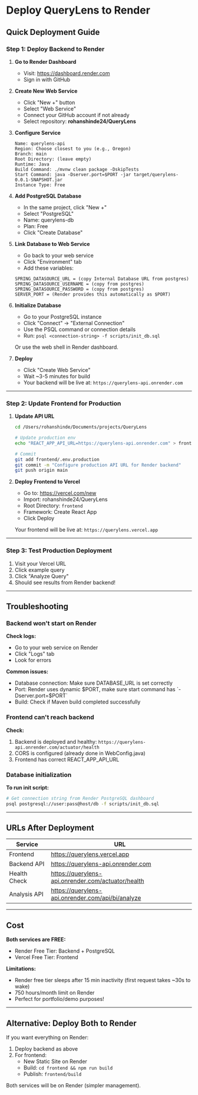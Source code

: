 # Deploy QueryLens to Render

## Quick Deployment Guide

### Step 1: Deploy Backend to Render

1. **Go to Render Dashboard**
   - Visit: https://dashboard.render.com
   - Sign in with GitHub

2. **Create New Web Service**
   - Click "New +" button
   - Select "Web Service"
   - Connect your GitHub account if not already
   - Select repository: **rohanshinde24/QueryLens**

3. **Configure Service**
   ```
   Name: querylens-api
   Region: Choose closest to you (e.g., Oregon)
   Branch: main
   Root Directory: (leave empty)
   Runtime: Java
   Build Command: ./mvnw clean package -DskipTests
   Start Command: java -Dserver.port=$PORT -jar target/querylens-0.0.1-SNAPSHOT.jar
   Instance Type: Free
   ```

4. **Add PostgreSQL Database**
   - In the same project, click "New +"
   - Select "PostgreSQL"
   - Name: querylens-db
   - Plan: Free
   - Click "Create Database"

5. **Link Database to Web Service**
   - Go back to your web service
   - Click "Environment" tab
   - Add these variables:
   ```
   SPRING_DATASOURCE_URL = (copy Internal Database URL from postgres)
   SPRING_DATASOURCE_USERNAME = (copy from postgres)
   SPRING_DATASOURCE_PASSWORD = (copy from postgres)
   SERVER_PORT = (Render provides this automatically as $PORT)
   ```

6. **Initialize Database**
   - Go to your PostgreSQL instance
   - Click "Connect" → "External Connection"
   - Use the PSQL command or connection details
   - Run: `psql <connection-string> -f scripts/init_db.sql`
   
   Or use the web shell in Render dashboard.

7. **Deploy**
   - Click "Create Web Service"
   - Wait ~3-5 minutes for build
   - Your backend will be live at: `https://querylens-api.onrender.com`

---

### Step 2: Update Frontend for Production

1. **Update API URL**
   ```bash
   cd /Users/rohanshinde/Documents/projects/QueryLens
   
   # Update production env
   echo "REACT_APP_API_URL=https://querylens-api.onrender.com" > frontend/.env.production
   
   # Commit
   git add frontend/.env.production
   git commit -m "Configure production API URL for Render backend"
   git push origin main
   ```

2. **Deploy Frontend to Vercel**
   - Go to: https://vercel.com/new
   - Import: rohanshinde24/QueryLens
   - Root Directory: `frontend`
   - Framework: Create React App
   - Click Deploy
   
   Your frontend will be live at: `https://querylens.vercel.app`

---

### Step 3: Test Production Deployment

1. Visit your Vercel URL
2. Click example query
3. Click "Analyze Query"
4. Should see results from Render backend!

---

## Troubleshooting

### Backend won't start on Render

**Check logs:**
- Go to your web service on Render
- Click "Logs" tab
- Look for errors

**Common issues:**
- Database connection: Make sure DATABASE_URL is set correctly
- Port: Render uses dynamic $PORT, make sure start command has `-Dserver.port=$PORT`
- Build: Check if Maven build completed successfully

### Frontend can't reach backend

**Check:**
1. Backend is deployed and healthy: `https://querylens-api.onrender.com/actuator/health`
2. CORS is configured (already done in WebConfig.java)
3. Frontend has correct REACT_APP_API_URL

### Database initialization

**To run init script:**
```bash
# Get connection string from Render PostgreSQL dashboard
psql postgresql://user:pass@host/db -f scripts/init_db.sql
```

---

## URLs After Deployment

| Service | URL | 
|---------|-----|
| Frontend | https://querylens.vercel.app |
| Backend API | https://querylens-api.onrender.com |
| Health Check | https://querylens-api.onrender.com/actuator/health |
| Analysis API | https://querylens-api.onrender.com/api/bi/analyze |

---

## Cost

**Both services are FREE:**
- Render Free Tier: Backend + PostgreSQL
- Vercel Free Tier: Frontend

**Limitations:**
- Render free tier sleeps after 15 min inactivity (first request takes ~30s to wake)
- 750 hours/month limit on Render
- Perfect for portfolio/demo purposes!

---

## Alternative: Deploy Both to Render

If you want everything on Render:

1. Deploy backend as above
2. For frontend:
   - New Static Site on Render
   - Build: `cd frontend && npm run build`
   - Publish: `frontend/build`

Both services will be on Render (simpler management).

